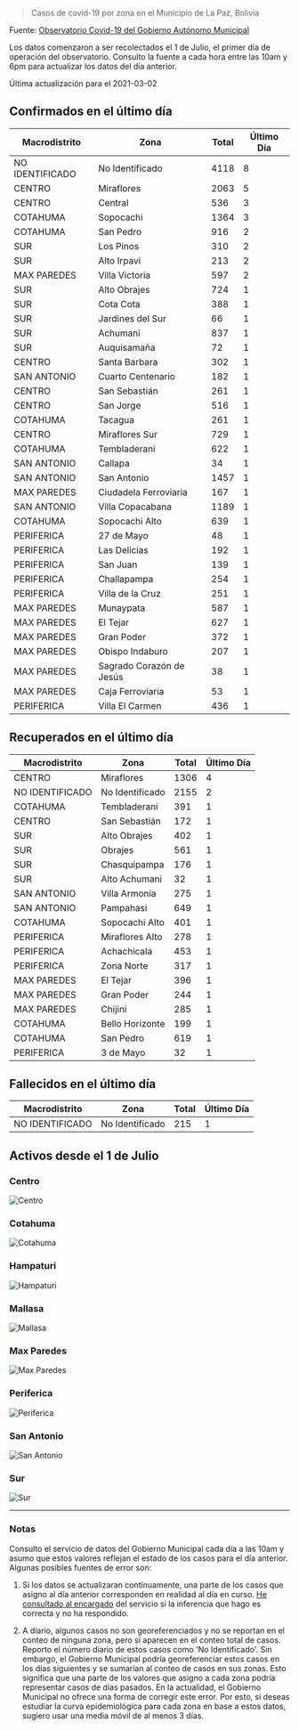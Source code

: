 > Casos de covid-19 por zona en el Municipio de La Paz, Bolivia

Fuente: [Observatorio Covid-19 del Gobierno Autónomo Municipal](http://observatoriocovid19.lapaz.bo/observatorio/index.php/datos-abiertos-covid)

Los datos comenzaron a ser recolectados el 1 de Julio, el primer día de operación del observatorio. Consulto la fuente a cada hora entre las 10am y 6pm para actualizar los datos del día anterior.

Última actualización para el 2021-03-02

## Confirmados en el último día

| Macrodistrito   | Zona                     |   Total |   Último Día |
|-----------------|--------------------------|---------|--------------|
| NO IDENTIFICADO | No Identificado          |    4118 |            8 |
| CENTRO          | Miraflores               |    2063 |            5 |
| CENTRO          | Central                  |     536 |            3 |
| COTAHUMA        | Sopocachi                |    1364 |            3 |
| COTAHUMA        | San Pedro                |     916 |            2 |
| SUR             | Los Pinos                |     310 |            2 |
| SUR             | Alto Irpavi              |     213 |            2 |
| MAX PAREDES     | Villa Victoria           |     597 |            2 |
| SUR             | Alto Obrajes             |     724 |            1 |
| SUR             | Cota Cota                |     388 |            1 |
| SUR             | Jardines del Sur         |      66 |            1 |
| SUR             | Achumani                 |     837 |            1 |
| SUR             | Auquisamaña              |      72 |            1 |
| CENTRO          | Santa Barbara            |     302 |            1 |
| SAN ANTONIO     | Cuarto Centenario        |     182 |            1 |
| CENTRO          | San Sebastián            |     261 |            1 |
| CENTRO          | San Jorge                |     516 |            1 |
| COTAHUMA        | Tacagua                  |     261 |            1 |
| CENTRO          | Miraflores Sur           |     729 |            1 |
| COTAHUMA        | Tembladerani             |     622 |            1 |
| SAN ANTONIO     | Callapa                  |      34 |            1 |
| SAN ANTONIO     | San Antonio              |    1457 |            1 |
| MAX PAREDES     | Ciudadela Ferroviaria    |     167 |            1 |
| SAN ANTONIO     | Villa Copacabana         |    1189 |            1 |
| COTAHUMA        | Sopocachi Alto           |     639 |            1 |
| PERIFERICA      | 27 de Mayo               |      48 |            1 |
| PERIFERICA      | Las Delicias             |     192 |            1 |
| PERIFERICA      | San Juan                 |     139 |            1 |
| PERIFERICA      | Challapampa              |     254 |            1 |
| PERIFERICA      | Villa de la Cruz         |     251 |            1 |
| MAX PAREDES     | Munaypata                |     587 |            1 |
| MAX PAREDES     | El Tejar                 |     627 |            1 |
| MAX PAREDES     | Gran Poder               |     372 |            1 |
| MAX PAREDES     | Obispo Indaburo          |     207 |            1 |
| MAX PAREDES     | Sagrado Corazón de Jesús |      38 |            1 |
| MAX PAREDES     | Caja Ferroviaria         |      53 |            1 |
| PERIFERICA      | Villa El Carmen          |     436 |            1 |

## Recuperados en el último día

| Macrodistrito   | Zona            |   Total |   Último Día |
|-----------------|-----------------|---------|--------------|
| CENTRO          | Miraflores      |    1306 |            4 |
| NO IDENTIFICADO | No Identificado |    2155 |            2 |
| COTAHUMA        | Tembladerani    |     391 |            1 |
| CENTRO          | San Sebastián   |     172 |            1 |
| SUR             | Alto Obrajes    |     402 |            1 |
| SUR             | Obrajes         |     561 |            1 |
| SUR             | Chasquipampa    |     176 |            1 |
| SUR             | Alto Achumani   |      32 |            1 |
| SAN ANTONIO     | Villa Armonía   |     275 |            1 |
| SAN ANTONIO     | Pampahasi       |     649 |            1 |
| COTAHUMA        | Sopocachi Alto  |     401 |            1 |
| PERIFERICA      | Miraflores Alto |     278 |            1 |
| PERIFERICA      | Achachicala     |     453 |            1 |
| PERIFERICA      | Zona Norte      |     317 |            1 |
| MAX PAREDES     | El Tejar        |     396 |            1 |
| MAX PAREDES     | Gran Poder      |     244 |            1 |
| MAX PAREDES     | Chijini         |     285 |            1 |
| COTAHUMA        | Bello Horizonte |     199 |            1 |
| COTAHUMA        | San Pedro       |     619 |            1 |
| PERIFERICA      | 3 de Mayo       |      32 |            1 |

## Fallecidos en el último día

| Macrodistrito   | Zona            |   Total |   Último Día |
|-----------------|-----------------|---------|--------------|
| NO IDENTIFICADO | No Identificado |     215 |            1 |

## Activos desde el 1 de Julio

### Centro

![Centro](plots/activos_centro.png)

### Cotahuma

![Cotahuma](plots/activos_cotahuma.png)

### Hampaturi

![Hampaturi](plots/activos_hampaturi.png)

### Mallasa

![Mallasa](plots/activos_mallasa.png)

### Max Paredes

![Max Paredes](plots/activos_max_paredes.png)

### Periferica

![Periferica](plots/activos_periferica.png)

### San Antonio

![San Antonio](plots/activos_san_antonio.png)

### Sur

![Sur](plots/activos_sur.png)

---

### Notas

Consulto el servicio de datos del Gobierno Municipal cada día a las 10am y asumo que estos valores reflejan el estado de los casos para el día anterior. Algunas posibles fuentes de error son:

1. Si los datos se actualizaran contínuamente, una parte de los casos que asigno al día anterior corresponden en realidad al día en curso. [He consultado al encargado](https://twitter.com/mauforonda/status/1278727234765959168) del servicio si la inferencia que hago es correcta y no ha respondido.

2. A diario, algunos casos no son georeferenciados y no se reportan en el conteo de ninguna zona, pero sí aparecen en el conteo total de casos. Reporto el número diario de estos casos como 'No Identificado'.  Sin embargo, el Gobierno Municipal podría georeferenciar estos casos en los días siguientes y se sumarían al conteo de casos en sus zonas. Esto significa que una parte de los valores que asigno a cada zona podría representar casos de días pasados. En la actualidad, el Gobierno Municipal no ofrece una forma de corregir este error. Por esto, si deseas estudiar la curva epidemiológica para cada zona en base a estos datos, sugiero usar una media móvil de al menos 3 días.